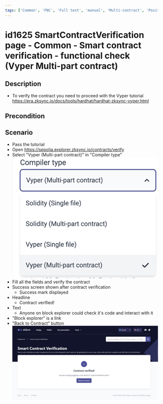 ```yaml
---
tags: ['Common', 'FNC', 'Full test', 'manual', 'Multi-contract', 'Positive', 'Smart Contract Verification page', 'Smoke test', 'Vyper', 'Active']
---
```


# id1625 SmartContractVerification page - Common - Smart contract verification - functional check (Vyper Multi-part contract)

## Description
  - To verify the contract you need to proceed with the Vyper tutorial https://era.zksync.io/docs/tools/hardhat/hardhat-zksync-vyper.html

## Precondition


## Scenario
- Pass the tutorial
- Open https://sepolia.explorer.zksync.io/contracts/verify
- Select "Vyper (Multi-part contract)" in "Compiler type"
  ![Screenshot](../../../../static/img/Common/SmartContractVerification/id1625_1.png)
- Fill all the fields and verify the contract
- Success screen shown after contract verification
    - Success mark displayed
- Headline
    - Contract verified!
- Text
    - Anyone on block explorer could check it's code and interact with it
- "Block explorer" is a link
- "Back to Contract" button
  ![Screenshot](../../../../static/img/Common/SmartContractVerification/id1625_2.png)